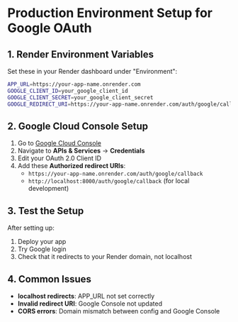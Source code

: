 # Production Environment Setup for Google OAuth

## 1. Render Environment Variables

Set these in your Render dashboard under "Environment":

```bash
APP_URL=https://your-app-name.onrender.com
GOOGLE_CLIENT_ID=your_google_client_id
GOOGLE_CLIENT_SECRET=your_google_client_secret
GOOGLE_REDIRECT_URI=https://your-app-name.onrender.com/auth/google/callback
```

## 2. Google Cloud Console Setup

1. Go to [Google Cloud Console](https://console.cloud.google.com/)
2. Navigate to **APIs & Services** → **Credentials**
3. Edit your OAuth 2.0 Client ID
4. Add these **Authorized redirect URIs**:
   - `https://your-app-name.onrender.com/auth/google/callback`
   - `http://localhost:8000/auth/google/callback` (for local development)

## 3. Test the Setup

After setting up:
1. Deploy your app
2. Try Google login
3. Check that it redirects to your Render domain, not localhost

## 4. Common Issues

- **localhost redirects**: APP_URL not set correctly
- **Invalid redirect URI**: Google Console not updated
- **CORS errors**: Domain mismatch between config and Google Console

